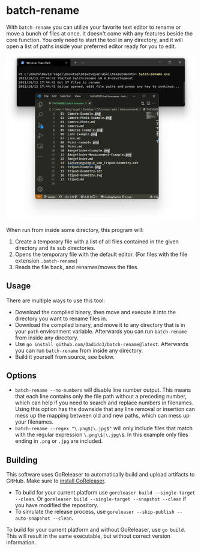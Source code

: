 # batch-rename

With `batch-rename` you can utilize your favorite text editor to rename or move a bunch of files at once.
It doesn't come with any features beside the core function.
You only need to start the tool in any directory, and it will open a list of paths inside your preferred editor ready for you to edit.

![Example screenshot](screenshots/example.png)

When run from inside some directory, this program will:

1. Create a temporary file with a list of all files contained in the given directory and its sub directories.
2. Opens the temporary file with the default editor. (For files with the file extension `.batch-rename`)
3. Reads the file back, and renames/moves the files.

## Usage

There are multiple ways to use this tool:

- Download the compiled binary, then move and execute it into the directory you want to rename files in.
- Download the compiled binary, and move it to any directory that is in your `path` environment variable. Afterwards you can run `batch-rename` from inside any directory.
- Use `go install github.com/Dadido3/batch-rename@latest`. Afterwards you can run `batch-rename` from inside any directory.
- Build it yourself from source, see below.

## Options

- `batch-rename --no-numbers` will disable line number output.
This means that each line contains only the file path without a preceding number, which can help if you need to search and replace numbers in filenames.
Using this option has the downside that any line removal or insertion can mess up the mapping between old and new paths, which can mess up your filenames.
- `batch-rename --regex "\.png$|\.jpg$"` will only include files that match with the regular expression `\.png\$|\.jpg\$`. In this example only files ending in `.png` or `.jpg` are included.

## Building

This software uses GoReleaser to automatically build and upload artifacts to GitHub.
Make sure to [install GoReleaser](https://goreleaser.com/install/).

- To build for your current platform use `goreleaser build --single-target --clean`. Or `goreleaser build --single-target --snapshot --clean` if you have modified the repository.
- To simulate the release process, use `goreleaser --skip-publish --auto-snapshot --clean`.

To build for your current platform and without GoReleaser, use `go build`.
This will result in the same executable, but without correct version information.
